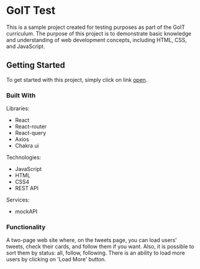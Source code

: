 # GoIT Test

This is a sample project created for testing purposes as part of the GoIT curriculum. The purpose of this project is to demonstrate basic knowledge and understanding of web development concepts, including HTML, CSS, and JavaScript.

## Getting Started

To get started with this project, simply click on link [open](https://ivolodymyrni.github.io/goit-test).

### Built With

Libraries:

- React
- React-router
- React-query
- Axios
- Chakra ui

Technologies:

- JavaScript
- HTML
- CSS4
- REST API

Services:

- mockAPI

### Functionality

A two-page web site where, on the tweets page, you can load users' tweets, check their cards, and follow them if you want. Also, it is possible to sort them by status: all, follow, following. There is an ability to load more users by clicking on 'Load More' button.
